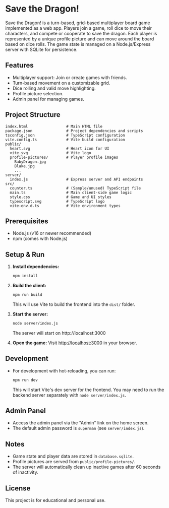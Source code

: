 # Save the Dragon!

Save the Dragon! is a turn-based, grid-based multiplayer board game implemented as a web app. Players join a game, roll dice to move their characters, and compete or cooperate to save the dragon. Each player is represented by a unique profile picture and can move around the board based on dice rolls. The game state is managed on a Node.js/Express server with SQLite for persistence.

## Features
- Multiplayer support: Join or create games with friends.
- Turn-based movement on a customizable grid.
- Dice rolling and valid move highlighting.
- Profile picture selection.
- Admin panel for managing games.

## Project Structure

```
index.html                 # Main HTML file
package.json               # Project dependencies and scripts
tsconfig.json              # TypeScript configuration
vite.config.ts             # Vite build configuration
public/
  heart.svg                # Heart icon for UI
  vite.svg                 # Vite logo
  profile-pictures/        # Player profile images
    BabyDragon.jpg
    Blake.jpg
    ...
server/
  index.js                 # Express server and API endpoints
src/
  counter.ts               # (Sample/unused) TypeScript file
  main.ts                  # Main client-side game logic
  style.css                # Game and UI styles
  typescript.svg           # TypeScript logo
  vite-env.d.ts            # Vite environment types
```

## Prerequisites
- Node.js (v16 or newer recommended)
- npm (comes with Node.js)

## Setup & Run

1. **Install dependencies:**
   ```sh
   npm install
   ```

2. **Build the client:**
   ```sh
   npm run build
   ```
   This will use Vite to build the frontend into the `dist/` folder.

3. **Start the server:**
   ```sh
   node server/index.js
   ```
   The server will start on http://localhost:3000

4. **Open the game:**
   Visit [http://localhost:3000](http://localhost:3000) in your browser.

## Development
- For development with hot-reloading, you can run:
  ```sh
  npm run dev
  ```
  This will start Vite's dev server for the frontend. You may need to run the backend server separately with `node server/index.js`.

## Admin Panel
- Access the admin panel via the "Admin" link on the home screen.
- The default admin password is `superman` (see `server/index.js`).

## Notes
- Game state and player data are stored in `database.sqlite`.
- Profile pictures are served from `public/profile-pictures/`.
- The server will automatically clean up inactive games after 60 seconds of inactivity.

## License
This project is for educational and personal use.
